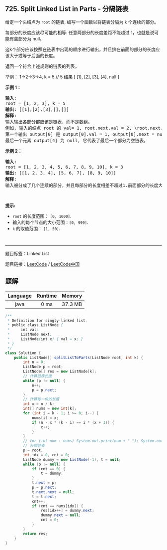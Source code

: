 ## 725. Split Linked List in Parts - 分隔链表

<!--If you want to use the English description, use `question.content` instead-->

<p>给定一个头结点为 <code>root</code> 的链表, 编写一个函数以将链表分隔为 <code>k</code> 个连续的部分。</p>

<p>每部分的长度应该尽可能的相等: 任意两部分的长度差距不能超过 1，也就是说可能有些部分为 null。</p>

<p>这k个部分应该按照在链表中出现的顺序进行输出，并且排在前面的部分的长度应该大于或等于后面的长度。</p>

<p>返回一个符合上述规则的链表的列表。</p>

<p>举例： 1-&gt;2-&gt;3-&gt;4, k = 5 // 5 结果 [ [1], [2], [3], [4], null ]</p>

<p><strong>示例 1：</strong></p>

<pre>
<strong>输入:</strong> 
root = [1, 2, 3], k = 5
<strong>输出:</strong> [[1],[2],[3],[],[]]
<strong>解释:</strong>
输入输出各部分都应该是链表，而不是数组。
例如, 输入的结点 root 的 val= 1, root.next.val = 2, \root.next.next.val = 3, 且 root.next.next.next = null。
第一个输出 output[0] 是 output[0].val = 1, output[0].next = null。
最后一个元素 output[4] 为 null, 它代表了最后一个部分为空链表。
</pre>

<p><strong>示例 2：</strong></p>

<pre>
<strong>输入:</strong> 
root = [1, 2, 3, 4, 5, 6, 7, 8, 9, 10], k = 3
<strong>输出:</strong> [[1, 2, 3, 4], [5, 6, 7], [8, 9, 10]]
<strong>解释:</strong>
输入被分成了几个连续的部分，并且每部分的长度相差不超过1.前面部分的长度大于等于后面部分的长度。
</pre>

<p>&nbsp;</p>

<p><strong>提示:</strong></p>

<ul>
	<li><code>root</code> 的长度范围：&nbsp;<code>[0, 1000]</code>.</li>
	<li>输入的每个节点的大小范围：<code>[0, 999]</code>.</li>
	<li><code>k</code>&nbsp;的取值范围：&nbsp;<code>[1, 50]</code>.</li>
</ul>

<p>&nbsp;</p>



-----

题目标签：Linked List

题目链接：[LeetCode](https://leetcode.com/problems/split-linked-list-in-parts/description/)  /  [LeetCode中国](https://leetcode-cn.com/problems/split-linked-list-in-parts/description/)

## 题解



| Language | Runtime | Memory |
|:---:|:---:|:---:|
| java  | 0  ms | 37.3 MB |

```java
/**
 * Definition for singly-linked list.
 * public class ListNode {
 *     int val;
 *     ListNode next;
 *     ListNode(int x) { val = x; }
 * }
 */
class Solution {
    public ListNode[] splitListToParts(ListNode root, int k) {
        int n = 0;
        ListNode p = root;
        ListNode[] res = new ListNode[k];
        // 计算链表长度
        while (p != null) {
            n++;
            p = p.next;
        }
        // 计算每一份的长度
        int x = n / k;
        int[] nums = new int[k];
        for (int i = k - 1; i >= 0; i--) {
            nums[i] = x;
            if (n - x * (k - i) == i * (x + 1)) {
                x++;
            }
        }
        // for (int num : nums) System.out.print(num + " "); System.out.println();
        // 分割链表
        p = root;
        int idx = 0, cnt = 0;
        ListNode dummy = new ListNode(-1), t = null;
        while (p != null) {
            if (cnt == 0) {
                t = dummy;
            }
            t.next = p;
            p = p.next;
            t.next.next = null;
            t = t.next;
            cnt++;
            if (cnt == nums[idx]) {
                res[idx++] = dummy.next;
                dummy.next = null;
                cnt = 0;
            }
        }
        return res;
    }
}
```
